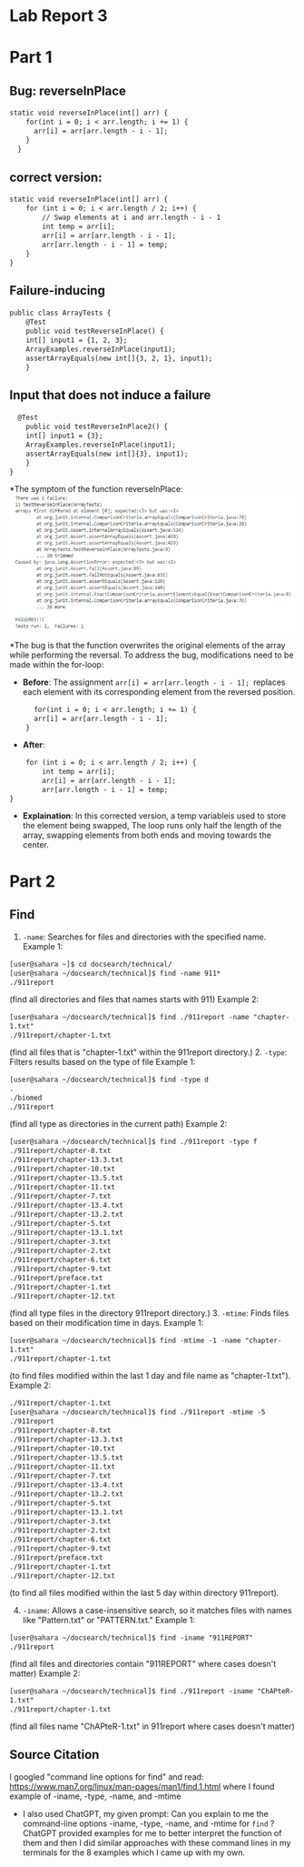 # Lab Report 3
# Part 1
## Bug: reverseInPlace
```
static void reverseInPlace(int[] arr) {
    for(int i = 0; i < arr.length; i += 1) {
      arr[i] = arr[arr.length - i - 1];
    }
  }
```
## correct version:
```
static void reverseInPlace(int[] arr) {
    for (int i = 0; i < arr.length / 2; i++) {
        // Swap elements at i and arr.length - i - 1
        int temp = arr[i];
        arr[i] = arr[arr.length - i - 1];
        arr[arr.length - i - 1] = temp;
    }
}
```
## Failure-inducing
```
public class ArrayTests {
	@Test 
	public void testReverseInPlace() {
    int[] input1 = {1, 2, 3};
    ArrayExamples.reverseInPlace(input1);
    assertArrayEquals(new int[]{3, 2, 1}, input1);
	}
```
## Input that does not induce a failure
```
  @Test 
	public void testReverseInPlace2() {
    int[] input1 = {3};
    ArrayExamples.reverseInPlace(input1);
    assertArrayEquals(new int[]{3}, input1);
	}
}
```
*The symptom of the function reverseInPlace:
![sca](lab3a.png)

*The bug is that the function overwrites the original elements of the array while performing the reversal. To address the bug, modifications need to be made within the for-loop:
* **Before**: The assignment ```arr[i] = arr[arr.length - i - 1]; ```replaces each element with its corresponding element from the reversed position.
```
      for(int i = 0; i < arr.length; i += 1) {
      arr[i] = arr[arr.length - i - 1];
    }
  ```
* **After**: 
```
    for (int i = 0; i < arr.length / 2; i++) {
        int temp = arr[i];
        arr[i] = arr[arr.length - i - 1];
        arr[arr.length - i - 1] = temp;
}
```
* **Explaination**: In this corrected version, a temp variableis used to store the element being swapped, The loop runs only half the length of the array, swapping elements from both ends and moving towards the center. 

# Part 2
## **Find**

1. ```-name```: Searches for files and directories with the specified name.
Example 1:
```
[user@sahara ~]$ cd docsearch/technical/
[user@sahara ~/docsearch/technical]$ find -name 911*
./911report
```
(find all directories and files that names starts with 911)
Example 2:
```
[user@sahara ~/docsearch/technical]$ find ./911report -name "chapter-1.txt"
./911report/chapter-1.txt
```
(find all files that is "chapter-1.txt" within the 911report directory.)
2. ```-type```: Filters results based on the type of file 
Example 1:
```
[user@sahara ~/docsearch/technical]$ find -type d
.
./biomed
./911report
```
(find all type as directories in the current path)
Example 2:
```
[user@sahara ~/docsearch/technical]$ find ./911report -type f
./911report/chapter-8.txt
./911report/chapter-13.3.txt
./911report/chapter-10.txt
./911report/chapter-13.5.txt
./911report/chapter-11.txt
./911report/chapter-7.txt
./911report/chapter-13.4.txt
./911report/chapter-13.2.txt
./911report/chapter-5.txt
./911report/chapter-13.1.txt
./911report/chapter-3.txt
./911report/chapter-2.txt
./911report/chapter-6.txt
./911report/chapter-9.txt
./911report/preface.txt
./911report/chapter-1.txt
./911report/chapter-12.txt
```
(find all type files in the directory 911report directory.)
3. ```-mtime```: Finds files based on their modification time in days.
Example 1:
```
[user@sahara ~/docsearch/technical]$ find -mtime -1 -name "chapter-1.txt"
./911report/chapter-1.txt
```
(to find files modified within the last 1 day and file name as "chapter-1.txt").
Example 2:
```
./911report/chapter-1.txt
[user@sahara ~/docsearch/technical]$ find ./911report -mtime -5
./911report
./911report/chapter-8.txt
./911report/chapter-13.3.txt
./911report/chapter-10.txt
./911report/chapter-13.5.txt
./911report/chapter-11.txt
./911report/chapter-7.txt
./911report/chapter-13.4.txt
./911report/chapter-13.2.txt
./911report/chapter-5.txt
./911report/chapter-13.1.txt
./911report/chapter-3.txt
./911report/chapter-2.txt
./911report/chapter-6.txt
./911report/chapter-9.txt
./911report/preface.txt
./911report/chapter-1.txt
./911report/chapter-12.txt
```
(to find all files modified within the last 5 day within directory 911report).

4. ```-iname```: Allows a case-insensitive search, so it matches files with names like "Pattern.txt" or "PATTERN.txt."
Example 1: 
```
[user@sahara ~/docsearch/technical]$ find -iname "911REPORT"
./911report
```
(find all files and directories contain "911REPORT" where cases doesn't matter)
Example 2:
```
[user@sahara ~/docsearch/technical]$ find ./911report -iname "ChAPteR-1.txt"
./911report/chapter-1.txt
```
(find all files name "ChAPteR-1.txt" in 911report where cases doesn't matter)

## Source Citation
I googled "command line options for find" and read:
https://www.man7.org/linux/man-pages/man1/find.1.html
where I found example of -iname, -type, -name, and -mtime
* I also used ChatGPT, my given prompt: Can you explain to me the  command-line options -iname, -type, -name, and -mtime for ```find``` ?
ChatGPT provided examples for me to better interpret the function of them and then I did similar approaches with these command lines in my terminals for the 8 examples which I came up with my own.
